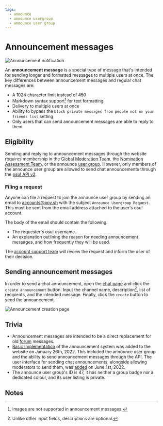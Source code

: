 ```yaml
---
tags:
  - announce
  - announce usergroup
  - announce user group
---
```


# Announcement messages

<!-- -->

![Announcement notification](img/notification.png "An announcement message notification")

An **announcement message** is a special type of message that's intended for sending longer and formatted messages to multiple users at once. The key differences between announcement messages and regular chat messages are:

- A 1024 character limit instead of 450
- Markdown syntax support[^note-images] for text formatting
- Delivery to multiple users at once
- Ability to bypass the `block private messages from people not on your friends list` setting
- Only users that can send announcement messages are able to reply to them

## Eligibility

Sending and replying to announcement messages through the website requires membership in the [Global Moderation Team](/wiki/People/Global_Moderation_Team), the [Nomination Assessment Team](/wiki/People/Nomination_Assessment_Team), or the announce [user group](/wiki/People/User_group). However, only members of the announce user group are allowed to send chat announcements through the [osu! API v2](https://osu.ppy.sh/docs/index.html#create-channel).

### Filing a request

Anyone can file a request to join the announce user group by sending an email to [accounts@ppy.sh](mailto:accounts@ppy.sh) with the subject `Announce Usergroup Request`. This must be sent from the email address attached to the user's osu! account.

The body of the email should contain the following:

- The requester's osu! username.
- An explanation outlining the reason for needing announcement messages, and how frequently they will be used.

The [account support team](/wiki/People/Account_support_team) will review the request and inform the user of their decision.

## Sending announcement messages

In order to send a chat announcement, open the [chat page](https://osu.ppy.sh/community/chat) and click the `create announcement` button. Input the channel name, description[^note-desc], list of recipients, and the intended message. Finally, click the `create` button to send the announcement.

![Announcement creation page](img/page.jpg "The announcement creation page")

## Trivia

- Announcement messages are intended to be a direct replacement for old [forum](/wiki/Community/Forum) messages.
- [Basic implementation](https://github.com/ppy/osu-web/pull/8418) of the announcement system was added to the website on January 26th, 2022. This included the announce user group and the ability to send announcement messages through the API. The user interface for sending chat announcements, alongside allowing moderators to send them, was [added](https://github.com/ppy/osu-web/pull/8747) on June 1st, 2022.
- The announce user group's ID is 47, it has neither a group badge nor a dedicated colour, and its user listing is private.

## Notes

[^note-images]: Images are not supported in announcement messages.
[^note-desc]: Unlike other input fields, descriptions are optional.
